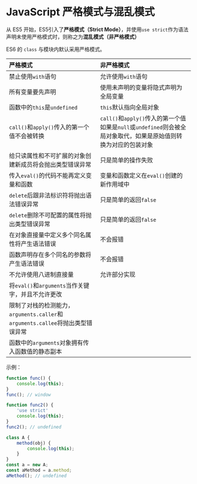 # JavaScript 严格模式与混乱模式

从 ES5 开始，ES5引入了**严格模式（Strict Mode）**，并使用`use strict`作为语法声明未使用严格模式时，则称之为**混乱模式（非严格模式）**

ES6 的 `class` 与模块内默认采用严格模式。

| 严格模式 | 非严格模式 |
| :--- | :--- |
| 禁止使用`with`语句 | 允许使用`with`语句 |
| 所有变量要先声明 | 使用未声明的变量将隐式声明为全局变量 |
| 函数中的`this`是`undefined` | `this`默认指向全局对象 |
| `call()`和`apply()`传入的第一个值不会被转换 | `call()`和`apply()`传入的第一个值如果是`null`或`undefined`则会被全局对象取代，如果是原始值则转换为对应的包装对象 |
| 给只读属性和不可扩展的对象创建新成员将会抛出类型错误异常 | 只是简单的操作失败 |
| 传入`eval()`的代码不能再定义变量和函数 | 变量和函数定义在`eval()`创建的新作用域中 |
| `delete`后跟非法标识符将抛出语法错误异常 | 只是简单的返回`false` |
| `delete`删除不可配置的属性将抛出类型错误异常 | 只是简单的返回`false` |
| 在对象直接量中定义多个同名属性将产生语法错误 | 不会报错 |
| 函数声明存在多个同名的参数将产生语法错误 | 不会报错 |
| 不允许使用八进制直接量 | 允许部分实现 |
| 将`eval()`和`arguments`当作关键字，并且不允许更改 |  |
| 限制了对栈的检测能力，`arguments.caller`和`arguments.callee`将抛出类型错误异常 |  |
| 函数中的`arguments`对象拥有传入函数值的静态副本 |  |


示例：
```js
function func() {
    console.log(this);
}
func(); // window

function func2() {
    'use strict'
    console.log(this);
}
func2(); // undefined

class A {
    method(obj) {
        console.log(this);
    }
}
const a = new A;
const aMethod = a.method;
aMethod(); // undefined

```



